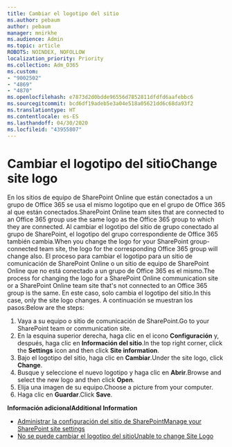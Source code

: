 ```yaml
---
title: Cambiar el logotipo del sitio
ms.author: pebaum
author: pebaum
manager: mnirkhe
ms.audience: Admin
ms.topic: article
ROBOTS: NOINDEX, NOFOLLOW
localization_priority: Priority
ms.collection: Adm_O365
ms.custom:
- "9002502"
- "4869"
- "4870"
ms.openlocfilehash: e7873d2d0bdde96556d7852811dfdfd6aafebbc6
ms.sourcegitcommit: bcd6df19adeb5e3a04e518a05621dd6c68da93f2
ms.translationtype: HT
ms.contentlocale: es-ES
ms.lasthandoff: 04/30/2020
ms.locfileid: "43955807"
---
```

# <a name="change-site-logo"></a><span data-ttu-id="fd112-102">Cambiar el logotipo del sitio</span><span class="sxs-lookup"><span data-stu-id="fd112-102">Change site logo</span></span>

<span data-ttu-id="fd112-103">En los sitios de equipo de SharePoint Online que están conectados a un grupo de Office 365 se usa el mismo logotipo que en el grupo de Office 365 al que están conectados.</span><span class="sxs-lookup"><span data-stu-id="fd112-103">SharePoint Online team sites that are connected to an Office 365 group use the same logo as the Office 365 group to which they are connected.</span></span> <span data-ttu-id="fd112-104">Al cambiar el logotipo del sitio de grupo conectado al grupo de SharePoint, el logotipo del grupo correspondiente de Office 365 también cambia.</span><span class="sxs-lookup"><span data-stu-id="fd112-104">When you change the logo for your SharePoint group-connected team site, the logo for the corresponding Office 365 group will change also.</span></span> <span data-ttu-id="fd112-105">El proceso para cambiar el logotipo para un sitio de comunicación de SharePoint Online o un sitio de equipo de SharePoint Online que no está conectado a un grupo de Office 365 es el mismo.</span><span class="sxs-lookup"><span data-stu-id="fd112-105">The process for changing the logo for a SharePoint Online communication site or a SharePoint Online team site that's not connected to an Office 365 group is the same.</span></span> <span data-ttu-id="fd112-106">En este caso, solo cambia el logotipo del sitio.</span><span class="sxs-lookup"><span data-stu-id="fd112-106">In this case, only the site logo changes.</span></span> <span data-ttu-id="fd112-107">A continuación se muestran los pasos:</span><span class="sxs-lookup"><span data-stu-id="fd112-107">Below are the steps:</span></span>

1. <span data-ttu-id="fd112-108">Vaya a su equipo o sitio de comunicación de SharePoint.</span><span class="sxs-lookup"><span data-stu-id="fd112-108">Go to your SharePoint team or communication site.</span></span>
2. <span data-ttu-id="fd112-109">En la esquina superior derecha, haga clic en el icono **Configuración** y, después, haga clic en **Información del sitio**.</span><span class="sxs-lookup"><span data-stu-id="fd112-109">In the top right corner, click the **Settings** icon and then click **Site information**.</span></span>
3. <span data-ttu-id="fd112-110">Bajo el logotipo del sitio, haga clic en **Cambiar**.</span><span class="sxs-lookup"><span data-stu-id="fd112-110">Under the site logo, click **Change**.</span></span>
4. <span data-ttu-id="fd112-111">Busque y seleccione el nuevo logotipo y haga clic en **Abrir**.</span><span class="sxs-lookup"><span data-stu-id="fd112-111">Browse and select the new logo and then click **Open**.</span></span>
5. <span data-ttu-id="fd112-112">Elija una imagen de su equipo.</span><span class="sxs-lookup"><span data-stu-id="fd112-112">Choose a picture from your computer.</span></span>
6. <span data-ttu-id="fd112-113">Haga clic en **Guardar**.</span><span class="sxs-lookup"><span data-stu-id="fd112-113">Click **Save**.</span></span>

<span data-ttu-id="fd112-114">**Información adicional**</span><span class="sxs-lookup"><span data-stu-id="fd112-114">**Additional Information**</span></span>

- [<span data-ttu-id="fd112-115">Administrar la configuración del sitio de SharePoint</span><span class="sxs-lookup"><span data-stu-id="fd112-115">Manage your SharePoint site settings</span></span>](https://support.office.com/article/manage-your-sharepoint-site-settings-8376034d-d0c7-446e-9178-6ab51c58df42)
- [<span data-ttu-id="fd112-116">No se puede cambiar el logotipo del sitio</span><span class="sxs-lookup"><span data-stu-id="fd112-116">Unable to change Site Logo</span></span>](https://docs.microsoft.com/sharepoint/troubleshoot/sites/error-when-changing-o365-site-logo)
